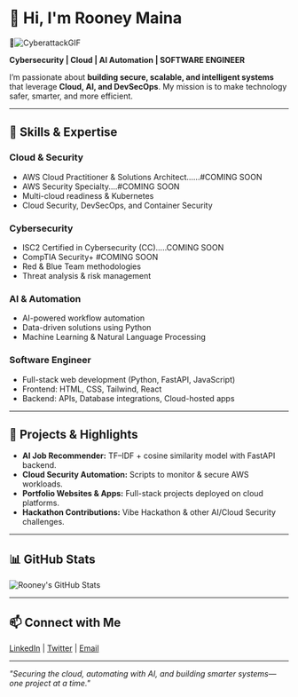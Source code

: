 # 👋 Hi, I'm Rooney Maina

🔐![CyberattackGIF](https://github.com/user-attachments/assets/486be5f9-bfa4-4406-ab06-348db66d4473)

 **Cybersecurity | Cloud | AI Automation | SOFTWARE ENGINEER**

I’m passionate about **building secure, scalable, and intelligent systems** that leverage **Cloud, AI, and DevSecOps**. My mission is to make technology safer, smarter, and more efficient.  

---

## 🚀 Skills & Expertise

### Cloud & Security
- AWS Cloud Practitioner & Solutions Architect......#COMING SOON
- AWS Security Specialty....#COMING SOON
- Multi-cloud readiness & Kubernetes
- Cloud Security, DevSecOps, and Container Security

### Cybersecurity
- ISC2 Certified in Cybersecurity (CC).....COMING SOON
- CompTIA Security+     #COMING SOON
- Red & Blue Team methodologies
- Threat analysis & risk management

### AI & Automation
- AI-powered workflow automation
- Data-driven solutions using Python
- Machine Learning & Natural Language Processing

### Software Engineer
- Full-stack web development (Python, FastAPI, JavaScript)
- Frontend: HTML, CSS, Tailwind, React
- Backend: APIs, Database integrations, Cloud-hosted apps

---

## 🌟 Projects & Highlights

- **AI Job Recommender:** TF–IDF + cosine similarity model with FastAPI backend.  
- **Cloud Security Automation:** Scripts to monitor & secure AWS workloads.  
- **Portfolio Websites & Apps:** Full-stack projects deployed on cloud platforms.  
- **Hackathon Contributions:** Vibe Hackathon & other AI/Cloud Security challenges.

---

## 📊 GitHub Stats

![Rooney's GitHub Stats](https://github-readme-stats.vercel.app/api?username=your-github-username&show_icons=true&theme=dark&count_private=true)

---

## 📫 Connect with Me

[LinkedIn](https://www.linkedin.com/in/yourprofile) | [Twitter](https://twitter.com/yourhandle) | [Email](mailto:youremail@example.com)

---

*"Securing the cloud, automating with AI, and building smarter systems—one project at a time."*

